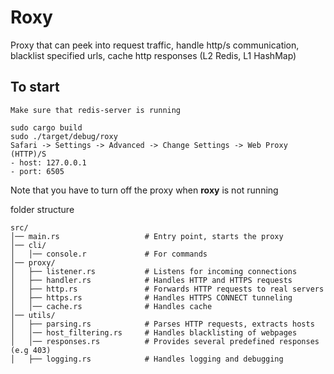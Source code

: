 # Roxy
Proxy that can peek into request traffic, handle http/s communication, blacklist specified urls, cache http responses (L2 Redis, L1 HashMap) 

## To start
```
Make sure that redis-server is running

sudo cargo build
sudo ./target/debug/roxy
Safari -> Settings -> Advanced -> Change Settings -> Web Proxy (HTTP)/S
- host: 127.0.0.1
- port: 6505
```
Note that you have to turn off the proxy when **roxy** is not running

folder structure
```
src/
│── main.rs                   # Entry point, starts the proxy
│── cli/
│   │── console.r             # For commands
│── proxy/
│   ├── listener.rs           # Listens for incoming connections
│   ├── handler.rs            # Handles HTTP and HTTPS requests
│   ├── http.rs               # Forwards HTTP requests to real servers
│   ├── https.rs              # Handles HTTPS CONNECT tunneling
│   │── cache.rs              # Handles cache
│── utils/
│   ├── parsing.rs            # Parses HTTP requests, extracts hosts
│   │── host_filtering.rs     # Handles blacklisting of webpages
│   │── responses.rs          # Provides several predefined responses (e.g 403)
│   ├── logging.rs            # Handles logging and debugging
```
